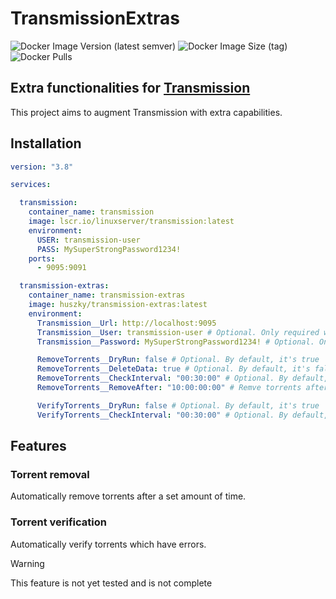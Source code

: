 # TransmissionExtras
![Docker Image Version (latest semver)](https://img.shields.io/docker/v/huszky/transmission-extras) ![Docker Image Size (tag)](https://img.shields.io/docker/image-size/huszky/transmission-extras/latest) ![Docker Pulls](https://img.shields.io/docker/pulls/huszky/transmission-extras)

## Extra functionalities for [Transmission](https://transmissionbt.com/)

This project aims to augment Transmission with extra capabilities.

## Installation

```yml
version: "3.8"

services:

  transmission:
    container_name: transmission
    image: lscr.io/linuxserver/transmission:latest
    environment:
      USER: transmission-user
      PASS: MySuperStrongPassword1234!
    ports:
      - 9095:9091

  transmission-extras:
    container_name: transmission-extras
    image: huszky/transmission-extras:latest
    environment:
      Transmission__Url: http://localhost:9095
      Transmission__User: transmission-user # Optional. Only required when authentication is enabled
      Transmission__Password: MySuperStrongPassword1234! # Optional. Only required when authentication is enabled

      RemoveTorrents__DryRun: false # Optional. By default, it's true
      RemoveTorrents__DeleteData: true # Optional. By default, it's false
      RemoveTorrents__CheckInterval: "00:30:00" # Optional. By default, it's 1 hour
      RemoveTorrents__RemoveAfter: "10:00:00:00" # Remve torrents after 10 days of seeding

      VerifyTorrents__DryRun: false # Optional. By default, it's true
      VerifyTorrents__CheckInterval: "00:30:00" # Optional. By default, it's 1 hour
```

## Features

### Torrent removal

Automatically remove torrents after a set amount of time.

### Torrent verification

Automatically verify torrents which have errors.

> [!WARNING]  
> This feature is not yet tested and is not complete
